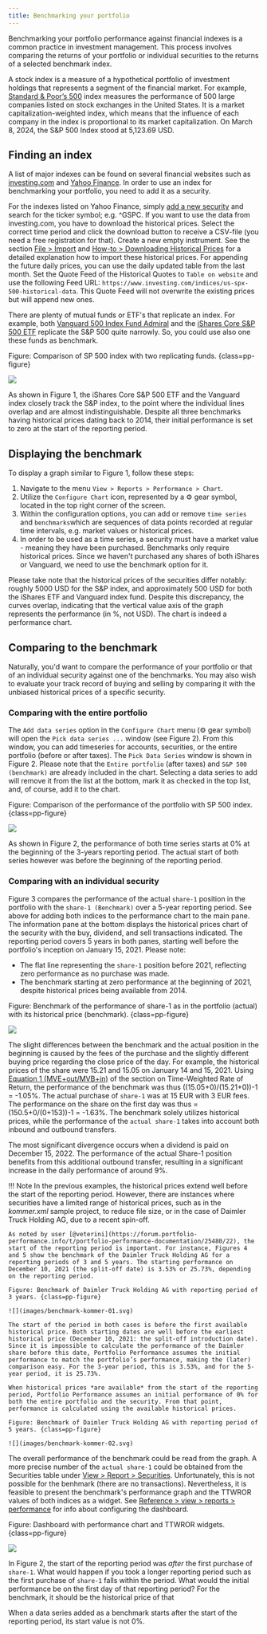 ```yaml
---
title: Benchmarking your portfolio
---
```

Benchmarking your portfolio performance against financial indexes is a common practice in investment management. This process involves comparing the returns of your portfolio or individual securities to the returns of a selected benchmark index.

A stock index is a measure of a hypothetical portfolio of investment holdings that represents a segment of the financial market. For example, [Standard & Poor’s
500](https://www.spglobal.com/spdji/en/indices/equity/sp-500/#overview) index measures the performance of 500 large companies listed on stock exchanges in the United States. It is a market capitalization-weighted index, which means that the influence of each company in the index is proportional to its market capitalization. On March 8, 2024, the S&P 500 Index stood at 5,123.69 USD.

## Finding an index

A list of major indexes can be found on several financial websites such as [investing.com](https://www.investing.com/indices/major-indices) and [Yahoo Finance](https://finance.yahoo.com/world-indices/). In order to use an index for benchmarking your portfolio, you need to add it as a security.

For the indexes listed on Yahoo Finance, simply [add a new security](../getting-started/adding-securities.md) and search for the ticker symbol; e.g. ^GSPC. If you want to use the data from investing.com, you have to download the historical prices. Select the correct time period and click the download button to receive a CSV-file (you need a free registration for that). Create a new empty instrument. See the section [File > Import](../reference/file/import/csv-import.md#importing-a-csv-file) and [How-to > Downloading Historical Prices](./downloading-historical-prices/csv-file.md#investingcom) for a detailed explanation how to import these historical prices. For appending the future daily prices, you can use the daily updated table from the last month. Set the Quote Feed of the Historical Quotes to `Table on website` and use the following Feed URL: `https://www.investing.com/indices/us-spx-500-historical-data`. This Quote Feed will not overwrite the existing prices but will append new ones.

There are plenty of mutual funds or ETF's that replicate an index. For example, both [Vanguard 500 Index Fund Admiral](https://investor.vanguard.com/investment-products/mutual-funds/profile/vfiax#portfolio-composition) and the [iShares Core S&P 500 ETF](https://www.ishares.com/us/products/239726/ishares-core-sp-500-etf) replicate the S&P 500 quite narrowly. So, you could use also one these funds as benchmark.

Figure: Comparison of SP 500 index with two replicating funds. {class=pp-figure}

![](images/benchmark-chart.png)

As shown in Figure 1, the iShares Core S&P 500 ETF and the Vanguard index closely track the S&P index, to the point where the individual lines overlap and are almost indistinguishable. Despite all three benchmarks having historical prices dating back to 2014, their initial performance is set to zero at the start of the reporting period.

## Displaying the benchmark

To display a graph similar to Figure 1, follow these steps:

1. Navigate to the menu `View > Reports > Performance > Chart`.
2. Utilize the `Configure Chart` icon, represented by a :gear: gear symbol, located in the top right corner of the screen.
3. Within the configuration options, you can add or remove `time series` and `benchmarks`which are sequences of data points recorded at regular time intervals, e.g. market values or historical prices.
4. In order to be used as a time series, a security must have a market value - meaning they have been purchased. Benchmarks only require historical prices. Since we haven't purchased any shares of both iShares or Vanguard, we need to use the benchmark option for it.

Please take note that the historical prices of the securities differ notably: roughly 5000 USD for the S&P index, and approximately 500 USD for both the iShares ETF and Vanguard index fund. Despite this discrepancy, the curves overlap, indicating that the vertical value axis of the graph represents the performance (in %, not USD). The chart is indeed a performance chart.

## Comparing to the benchmark

Naturally, you'd want to compare the performance of your portfolio or that of an individual security against one of the benchmarks. You may also wish to evaluate your track record of buying and selling by comparing it with the unbiased historical prices of a specific security.

### Comparing with the entire portfolio

The `Add data series` option in the `Configure Chart` menu (:gear: gear symbol) will open the `Pick data series ...` window (see Figure 2). From this window, you can add timeseries for accounts, securities, or the entire portfolio (before or after taxes). The `Pick Data Series` window is shown in Figure 2. Please note that the `Entire portfolio` (after taxes) and `S&P 500 (benchmark)` are already included in the chart. Selecting a data series to add will remove it from the list at the bottom, mark it as checked in the top list, and, of course, add it to the chart.

Figure: Comparison of the performance of the portfolio with SP 500 index. {class=pp-figure}

![](images/benchmark-chart-S&P-portfolio.svg)

As shown in Figure 2, the performance of both time series starts at 0% at the beginning of the 3-years reporting period. The actual start of both series however was before the beginning of the reporting period.

### Comparing with an individual security

Figure 3 compares the performance of the actual `share-1` position in the portfolio with the `share-1 (Benchmark)` over a 5-year reporting period. See above for adding both indices to the performance chart to the main pane. The information pane at the bottom displays the historical prices chart of the security with the buy, dividend, and sell transactions indicated. The reporting period covers 5 years in both panes, starting well before the portfolio's inception on January 15, 2021. Please note:

- The flat line representing the `share-1` position before 2021, reflecting zero performance as no purchase was made.
- The benchmark starting at zero performance at the beginning of 2021, despite historical prices being available from 2014.

Figure: Benchmark of the performance of share-1 as in the portfolio (actual) with its historical price (benchmark). {class=pp-figure}

![](images/benchmark-chart-share-1.png)

The slight differences between the benchmark and the actual position in the beginning is caused by the fees of the purchase and the slightly different buying price regarding the close price of the day. For example, the historical prices of the share were 15.21 and 15.05 on January 14 and 15, 2021. Using [Equation 1 (MVE+out/MVB+in)](../concepts/performance/time-weighted.md) of the section on Time-Weighted Rate of Return, the performance of the benchmark was thus ((15.05+0)/(15.21+0))-1 = -1.05%. The actual purchase of `share-1` was at 15 EUR with 3 EUR fees. The performance on the share on the first day was thus =(150.5+0/(0+153))-1 = -1.63%. The benchmark solely utilizes historical prices, while the performance of the `actual share-1` takes into account both inbound and outbound transfers.

The most significant divergence occurs when a dividend is paid on December 15, 2022. The performance of the actual Share-1 position benefits from this additional outbound transfer, resulting in a significant increase in the daily performance of around 9%.

!!! Note
    In the previous examples, the historical prices extend well before the start of the reporting period. However, there are instances where securities have a limited range of historical prices, such as in the *kommer.xml* sample project, to reduce file size, or in the case of Daimler Truck Holding AG, due to a recent spin-off.
    
    As noted by user [@veterini](https://forum.portfolio-performance.info/t/portfolio-performance-documentation/25480/22), the start of the reporting period is important. For instance, Figures 4 and 5 show the benchmark of the Daimler Truck Holding AG for a reporting periods of 3 and 5 years. The starting performance on December 10, 2021 (the split-off date) is 3.53% or 25.73%, depending on the reporting period.    
    
    Figure: Benchmark of Daimler Truck Holding AG with reporting period of 3 years. {class=pp-figure}

    ![](images/benchmark-kommer-01.svg)
    
    The start of the period in both cases is before the first available historical price. Both starting dates are well before the earliest historical price (December 10, 2021: the split-off introduction date). Since it is impossible to calculate the performance of the Daimler share before this date, Portfolio Performance assumes the initial performance to match the portfolio’s performance, making the (later) comparison easy. For the 3-year period, this is 3.53%, and for the 5-year period, it is 25.73%.

    When historical prices *are available* from the start of the reporting period, Portfolio Performance assumes an initial performance of 0% for both the entire portfolio and the security. From that point, performance is calculated using the available historical prices.
   
    Figure: Benchmark of Daimler Truck Holding AG with reporting period of 5 years. {class=pp-figure}

    ![](images/benchmark-kommer-02.svg)


The overall performance of the benchmark could be read from the graph. A more precise number of the `actual share-1` could be obtained from the Securities table under [View > Report > Securities](../reference/view/reports/performance/securities.md). Unfortunately, this is not possible for the benhmark (there are no transactions). Nevertheless, it is feasible to present the benchmark's performance graph and the TTWROR values of both indices as a widget. See [Reference > view > reports > performance](../reference/view/reports/performance/index.md#configuring-the-dashboard) for info about configuring the dashboard.

Figure: Dashboard with performance chart and TTWROR widgets. {class=pp-figure}

![](images/benchmark-widget.png)

In Figure 2, the start of the reporting period was *after* the first purchase of `share-1`. What would happen if you took a longer reporting period such as the first purchase of `share-1` falls within the period. What would the initial performance be on the first day of that reporting period? For the benchmark, it should be the historical price of that  

When a data series added as a benchmark starts after the start of the reporting period, its start value is not 0%.